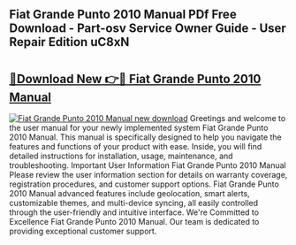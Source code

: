 ## Fiat Grande Punto 2010 Manual PDf Free Download - Part-osv Service Owner Guide - User Repair Edition uC8xN

# <h2><a href="http://cf15637.oget.top/?id=Fiat+Grande+Punto+2010+Manual">🔗Download New 👉🔴 Fiat Grande Punto 2010 Manual</a></h2>

[![Fiat Grande Punto 2010 Manual new download](https://i.imgur.com/5g1atiW.png)](http://cf15637.oget.top/?id=Fiat+Grande+Punto+2010+Manual)
Greetings and welcome to the user manual for your newly implemented system Fiat Grande Punto 2010 Manual. This manual is specifically designed to help you navigate the features and functions of your product with ease. Inside, you will find detailed instructions for installation, usage, maintenance, and troubleshooting. Important User Information Fiat Grande Punto 2010 Manual Please review the user information section for details on warranty coverage, registration procedures, and customer support options. Fiat Grande Punto 2010 Manual advanced features include geolocation, smart alerts, customizable themes, and multi-device syncing, all easily controlled through the user-friendly and intuitive interface. We're Committed to Excellence Fiat Grande Punto 2010 Manual. Our team is dedicated to providing exceptional customer support.
